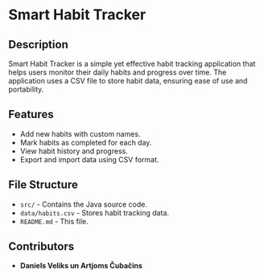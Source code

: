 # Smart Habit Tracker

## Description
Smart Habit Tracker is a simple yet effective habit tracking application that helps users monitor their daily habits and progress over time. The application uses a CSV file to store habit data, ensuring ease of use and portability.

## Features
- Add new habits with custom names.
- Mark habits as completed for each day.
- View habit history and progress.
- Export and import data using CSV format.


## File Structure
- `src/` - Contains the Java source code.
- `data/habits.csv` - Stores habit tracking data.
- `README.md` - This file.


## Contributors
- **Daniels Veliks un Artjoms Čubačins**


